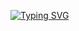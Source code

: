 [![Typing SVG](https://readme-typing-svg.demolab.com?font=Fira+Code&weight=500&size=15&pause=500&color=32F777&background=FFFFFF00&center=true&vCenter=true&random=false&width=435&height=100&lines=Hi+there%2C+I'm+Jongho;Game+Client+Programmer)](https://git.io/typing-svg)
